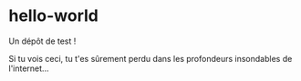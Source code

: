 # hello-world
Un dépôt de test !

Si tu vois ceci, tu t'es sûrement perdu dans les profondeurs insondables de l'internet...
